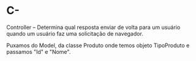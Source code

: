 # C-

Controller – Determina qual resposta enviar de volta para um usuário quando um usuário faz uma solicitação de navegador. 

Puxamos do Model, da classe Produto onde temos objeto TipoProduto e passamos "Id" e "Nome".
